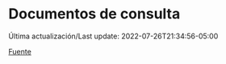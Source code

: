 # Documentos de consulta

Última actualización/Last update: 2022-07-26T21:34:56-05:00

 [Fuente](https://coronavirus.gob.mx/documentos-de-consulta/)
